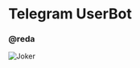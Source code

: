# Telegram UserBot
### @reda
![Joker](https://i.ibb.co/wcW2S4d/Ephoto360-com-163942f57f3305.jpg)



